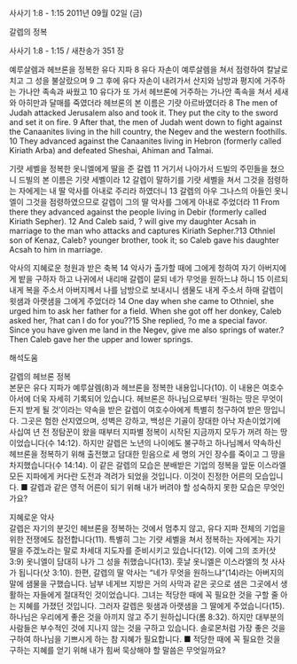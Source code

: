 사사기 1:8 - 1:15 
2011년 09월 02일 (금)

갈렙의 정복



사사기 1:8 - 1:15 / 새찬송가 351 장


예루살렘과 헤브론을 정복한 유다 지파
8 유다 자손이 예루살렘을 쳐서 점령하여 칼날로 치고 그 성을 불살랐으며 9 그 후에 유다 자손이 내려가서 산지와 남방과 평지에 거주하는 가나안 족속과 싸웠고 10 유다가 또 가서 헤브론에 거주하는 가나안 족속을 쳐서 세새와 아히만과 달매를 죽였더라 헤브론의 본 이름은 기럇 아르바였더라
8 The men of Judah attacked Jerusalem also and took it. They put the city to the sword and set it on fire. 9 After that, the men of Judah went down to fight against the Canaanites living in the hill country, the Negev and the western foothills. 10 They advanced against the Canaanites living in Hebron (formerly called Kiriath Arba) and defeated Sheshai, Ahiman and Talmai.

기럇 세벨을 정복한 옷니엘에게 딸을 준 갈렙
11 거기서 나아가서 드빌의 주민들을 쳤으니 드빌의 본 이름은 기럇 세벨이라 12 갈렙이 말하기를 기럇 세벨을 쳐서 그것을 점령하는 자에게는 내 딸 악사를 아내로 주리라 하였더니 13 갈렙의 아우 그나스의 아들인 옷니엘이 그것을 점령하였으므로 갈렙이 그의 딸 악사를 그에게 아내로 주었더라
11 From there they advanced against the people living in Debir (formerly called Kiriath Sepher). 12 And Caleb said, ? will give my daughter Acsah in marriage to the man who attacks and captures Kiriath Sepher.?13 Othniel son of Kenaz, Caleb? younger brother, took it; so Caleb gave his daughter Acsah to him in marriage.

악사의 지혜로운 청원과 받은 축복
14 악사가 출가할 때에 그에게 청하여 자기 아버지에게 밭을 구하자 하고 나귀에서 내리매 갈렙이 묻되 네가 무엇을 원하느냐 하니 15 이르되 내게 복을 주소서 아버지께서 나를 남방으로 보내시니 샘물도 내게 주소서 하매 갈렙이 윗샘과 아랫샘을 그에게 주었더라
14 One day when she came to Othniel, she urged him to ask her father for a field. When she got off her donkey, Caleb asked her, ?hat can I do for you??15 She replied, ?o me a special favor. Since you have given me land in the Negev, give me also springs of water.?Then Caleb gave her the upper and lower springs.

해석도움





갈렙의 헤브론 정복  
본문은 유다 지파가 예루살렘(8)과 헤브론을 정복한 내용입니다(10). 이 내용은 여호수아서에 더욱 자세히 기록되어 있습니다. 헤브론은 하나님으로부터 ‘원하는 땅은 무엇이든지 받게 될 것’이라는 약속을 받은 갈렙이 여호수아에게 특별히 청구하여 받은 땅입니다. 그곳은 험한 산지였으며, 성벽은 강하고, 백성은 기골이 장대한 아낙 자손이었기에 사십여 년 전 정탐꾼이 왔을 때부터 지파별 정복이 시작된 지금까지 모두가 꺼려 하는 땅이었습니다(수 14:12). 하지만 갈렙은 노년의 나이에도 불구하고 하나님께서 약속하신 헤브론을 정복하기 위해 출전했고 담대한 믿음으로 세 명의 거인 장수를 죽이고 그 땅을 차지했습니다(수 14:14). 이 같은 갈렙의 모습은 분배받은 기업의 정복을 앞둔 이스라엘 모든 지파에게 커다란 도전과 격려가 되었을 것입니다. 이것이 진정한 어른의 모습입니다.
■ 갈렙과 같은 영적 어른이 되기 위해 내가 버려야 할 성숙하지 못한 모습은 무엇인가요?

지혜로운 악사  
갈렙은 자기의 분깃인 헤브론을 정복하는 것에서 멈추지 않고, 유다 지파 전체의 기업을 위한 전쟁에도 참전합니다(11). 특별히 그는 기럇 세벨을 쳐서 정복하는 자에게는 자기 딸을 주겠노라는 말로 차세대 지도자를 준비시키고 있습니다(12). 이에 그의 조카(삿 3:9) 옷니엘이 담대히 나가 그 성을 취했습니다(13). 훗날 옷니엘은 이스라엘의 첫 사사가 됩니다(삿 3:10). 한편, 갈렙의 딸 악사는 “네가 무엇을 원하느냐”(14)라는 아버지의 말에 샘물을 구했습니다. 남부 네게브 지방은 거의 사막과 같은 곳으로 샘은 그곳에서 생활하는 자들에게 절대적인 것이었습니다. 그녀는 적당한 때에 꼭 필요한 것을 구할 줄 아는 지혜를 가졌던 것입니다. 그러자 갈렙은 윗샘과 아랫샘을 그 딸에게 주었습니다(15). 하나님은 우리에게 좋은 것을 아끼지 않고 주기 원하십니다(롬 8:32). 하지만 대부분의 사람들은 부수적인 것에 지나지 않는 것을 구하고 있습니다. 솔로몬처럼 가장 좋은 것을 구하여 하나님을 기쁘시게 하는 참 지혜가 필요합니다.
■ 적당한 때에 꼭 필요한 것을 구하는 지혜를 얻기 위해 내가 힘써 묵상해야 할 말씀은 무엇일까요?
